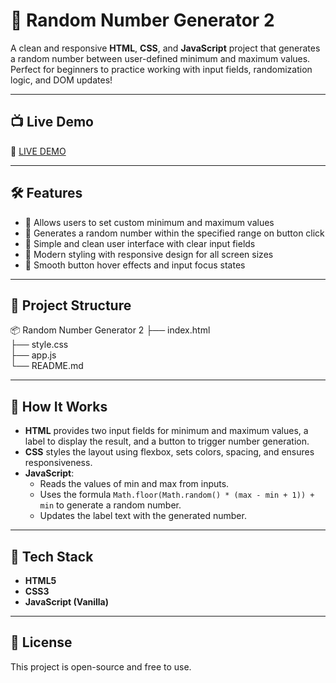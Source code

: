 # 🎲 Random Number Generator 2

A clean and responsive **HTML**, **CSS**, and **JavaScript** project that generates a random number between user-defined minimum and maximum values. Perfect for beginners to practice working with input fields, randomization logic, and DOM updates!

---

## 📺 Live Demo

🔗 [LIVE DEMO]()

---

## 🛠️ Features

- 🎯 Allows users to set custom minimum and maximum values
- 🔄 Generates a random number within the specified range on button click
- 🧹 Simple and clean user interface with clear input fields
- 🎨 Modern styling with responsive design for all screen sizes
- 🔵 Smooth button hover effects and input focus states

---

## 📁 Project Structure

📦 Random Number Generator 2
├── index.html  
├── style.css  
├── app.js  
└── README.md  

---

## 🧠 How It Works

- **HTML** provides two input fields for minimum and maximum values, a label to display the result, and a button to trigger number generation.
- **CSS** styles the layout using flexbox, sets colors, spacing, and ensures responsiveness.
- **JavaScript**:
  - Reads the values of min and max from inputs.
  - Uses the formula `Math.floor(Math.random() * (max - min + 1)) + min` to generate a random number.
  - Updates the label text with the generated number.

---

## 🧰 Tech Stack

- **HTML5**
- **CSS3**
- **JavaScript (Vanilla)**

---

## 📜 License

This project is open-source and free to use.
